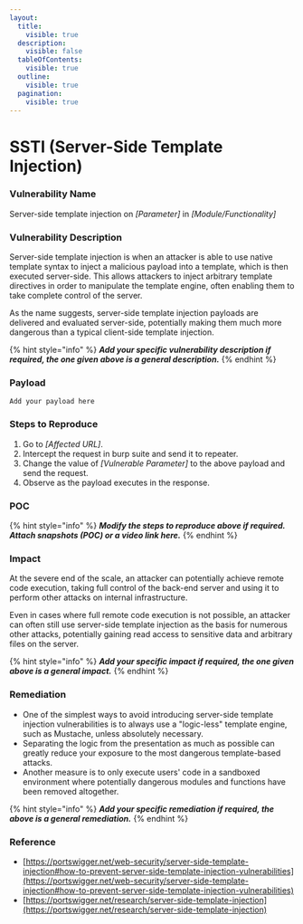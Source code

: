 ```yaml
---
layout:
  title:
    visible: true
  description:
    visible: false
  tableOfContents:
    visible: true
  outline:
    visible: true
  pagination:
    visible: true
---
```


# SSTI (Server-Side Template Injection)

### **Vulnerability Name**

Server-side template injection on _\[Parameter]_ in _\[Module/Functionality]_

### **Vulnerability Description**

Server-side template injection is when an attacker is able to use native template syntax to inject a malicious payload into a template, which is then executed server-side. This allows attackers to inject arbitrary template directives in order to manipulate the template engine, often enabling them to take complete control of the server.

As the name suggests, server-side template injection payloads are delivered and evaluated server-side, potentially making them much more dangerous than a typical client-side template injection.

{% hint style="info" %}
_**Add your specific vulnerability description if required, the one given above is a general description.**_
{% endhint %}

### **Payload**

```
Add your payload here
```

### Steps to Reproduce

1. Go to _\[Affected URL]_.
2. Intercept the request in burp suite and send it to repeater.
3. Change the value of _\[Vulnerable Parameter]_ to the above payload and send the request.
4. Observe as the payload executes in the response.

### **POC**

{% hint style="info" %}
_**Modify the steps to reproduce above if required. Attach snapshots (POC) or a video link here.**_
{% endhint %}

### **Impact**

At the severe end of the scale, an attacker can potentially achieve remote code execution, taking full control of the back-end server and using it to perform other attacks on internal infrastructure.

Even in cases where full remote code execution is not possible, an attacker can often still use server-side template injection as the basis for numerous other attacks, potentially gaining read access to sensitive data and arbitrary files on the server.

{% hint style="info" %}
_**Add your specific impact if required, the one given above is a general impact.**_
{% endhint %}

### **Remediation**

* One of the simplest ways to avoid introducing server-side template injection vulnerabilities is to always use a "logic-less" template engine, such as Mustache, unless absolutely necessary.
* Separating the logic from the presentation as much as possible can greatly reduce your exposure to the most dangerous template-based attacks.
* Another measure is to only execute users' code in a sandboxed environment where potentially dangerous modules and functions have been removed altogether.

{% hint style="info" %}
_**Add your specific remediation if required, the above is a general remediation.**_
{% endhint %}

### Reference

* [https://portswigger.net/web-security/server-side-template-injection#how-to-prevent-server-side-template-injection-vulnerabilities](https://portswigger.net/web-security/server-side-template-injection#how-to-prevent-server-side-template-injection-vulnerabilities)
* [https://portswigger.net/research/server-side-template-injection](https://portswigger.net/research/server-side-template-injection)

